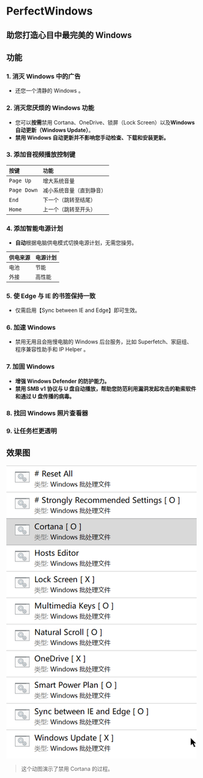 # PerfectWindows

## 助您打造心目中最完美的 Windows

## 功能
### 1. 消灭 Windows 中的广告
* 还您一个清静的 Windows 。
### 2. 消灭您厌烦的 Windows 功能
* 您可以**按需**禁用 Cortana、OneDrive、锁屏（Lock Screen）以及**Windows 自动更新（Windows Update）**。
* **禁用 Windows 自动更新并不影响您手动检查、下载和安装更新。**
### 3. 添加音视频播放控制键
|按键|功能|
|:-|:-|
|<kbd>Page Up</kbd>|增大系统音量
|<kbd>Page Down</kbd>|减小系统音量（直到静音）
|<kbd>End</kbd>|下一个（跳转至结尾）
|<kbd>Home</kbd>|上一个（跳转至开头）
### 4. 添加智能电源计划
* **自动**根据电脑供电模式切换电源计划，无需您操劳。

|供电来源|电源计划|
|:-|:-|
|电池|节能
|外接|高性能
### 5. 使 Edge 与 IE 的书签保持一致
* 仅需启用【Sync between IE and Edge】即可生效。
### 6. 加速 Windows
* 禁用无用且会拖慢电脑的 Windows 后台服务，比如 Superfetch、家庭组、程序兼容性助手和 IP Helper 。
### 7. 加固 Windows
* **增强 Windows Defender 的防护能力。**
* **禁用 SMB v1 协议与 U 盘自动播放，帮助您防范利用漏洞发起攻击的勒索软件和通过 U 盘传播的病毒。**
### 8. 找回 Windows 照片查看器
### 9. 让任务栏更透明
## 效果图

![pic](Pics/2.gif)
> 这个动图演示了禁用 Cortana 的过程。

